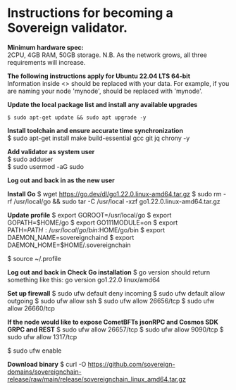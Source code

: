 # Instructions for becoming a Sovereign validator.

**Minimum hardware spec:**  
2CPU, 4GB RAM, 50GB storage. N.B. As the network grows, all three requirements will increase.

**The following instructions apply for Ubuntu 22.04 LTS 64-bit**  
Information inside <> should be replaced with your data. For example, if you are naming your node 'mynode', <moniker> should be replaced with 'mynode'.  

**Update the local package list and install any available upgrades**  
```console
$ sudo apt-get update && sudo apt upgrade -y
```

**Install toolchain and ensure accurate time synchronization**  
$ sudo apt-get install make build-essential gcc git jq chrony -y  

**Add validator as system user**  
$ sudo adduser <moniker>  
$ sudo usermod -aG sudo <moniker>  

**Log out and back in as the new user**

**Install Go**
$ wget https://go.dev/dl/go1.22.0.linux-amd64.tar.gz
$ sudo rm -rf /usr/local/go && sudo tar -C /usr/local -xzf go1.22.0.linux-amd64.tar.gz

**Update profile**
$ export GOROOT=/usr/local/go
$ export GOPATH=$HOME/go
$ export GO111MODULE=on
$ export PATH=$PATH:/usr/local/go/bin:$HOME/go/bin
$ export DAEMON_NAME=sovereignchaind
$ export DAEMON_HOME=$HOME/.sovereignchain

$ source ~/.profile 

**Log out and back in**
**Check Go installation**
$ go version
should return something like this: go version go1.22.0 linux/amd64

**Set up firewall**
$ sudo ufw default deny incoming
$ sudo ufw default allow outgoing
$ sudo ufw allow ssh
$ sudo ufw allow 26656/tcp
$ sudo ufw allow 26660/tcp

**If the node would like to expose CometBFTs jsonRPC and Cosmos SDK GRPC and REST**
$ sudo ufw allow 26657/tcp
$ sudo ufw allow 9090/tcp
$ sudo ufw allow 1317/tcp

$ sudo ufw enable

**Download binary**
$ curl -O https://github.com/sovereign-domains/sovereignchain-release/raw/main/release/sovereignchain_linux_amd64.tar.gz


